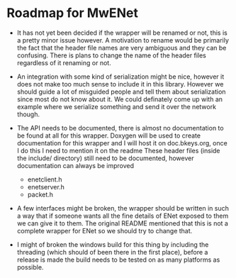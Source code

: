 Roadmap for MwENet
==================
- It has not yet been decided if the wrapper will be renamed or not, this is a pretty minor issue however. A motivation to rename would be primarily the fact that the header file names are very ambiguous and they can be confusing. There is plans to change the name of the header files regardless of it renaming or not.

- An integration with some kind of serialization might be nice, however it does not make too much sense to include it in this library. However we should guide a lot of misguided people and tell them about serialization since most do not know about it. We could definately come up with an example where we serialize something and send it over the network though.

- The API needs to be documented, there is almost no documentation to be found at all for this wrapper. Doxygen will be used to create documentation for this wrapper and I will host it on doc.bkeys.org, once I do this I need to mention it on the readme
  These header files (inside the include/ directory) still need to be documented, however documentation can always be improved
  - enetclient.h
  - enetserver.h
  - packet.h

- A few interfaces might be broken, the wrapper should be written in such a way that if someone wants all the fine details of ENet exposed to them we can give it to them. The original README mentioned that this is not a complete wrapper for ENet so we should try to change that.

- I might of broken the windows build for this thing by including the threading (which should of been there in the first place), before a release is made the build needs to be tested on as many platforms as possible.
